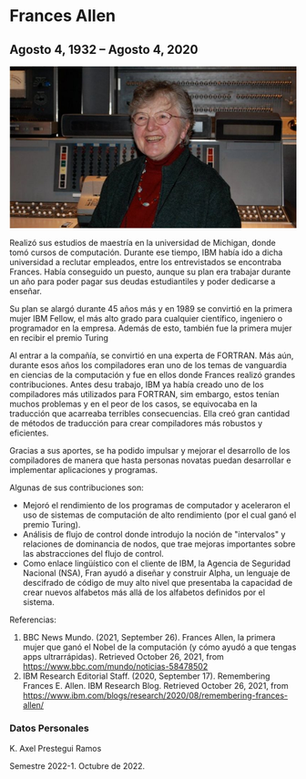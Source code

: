 # Frances Allen
## Agosto 4, 1932 – Agosto 4, 2020

![Frances Allen](img_francesallen.jpeg "Frances Allen")

Realizó sus estudios de maestría en la universidad de Michigan, donde tomó cursos de computación. Durante ese tiempo, IBM
había ido a dicha universidad a reclutar empleados, entre los entrevistados se encontraba Frances. Había conseguido un puesto, aunque
su plan era trabajar durante un año para poder pagar sus deudas estudiantiles y poder dedicarse a enseñar.

Su plan se alargó durante 45 años más y en 1989 se convirtió en la primera mujer IBM Fellow, el más alto grado para
cualquier científico, ingeniero o programador en la empresa. Además de esto, también fue la primera mujer en recibir el premio Turing

Al entrar a la compañía, se convirtió en una experta de FORTRAN. Más aún, durante esos años los compiladores eran uno de los temas de vanguardia
en ciencias de la computación y fue en ellos donde Frances realizó grandes contribuciones. Antes desu trabajo, IBM ya había creado uno de los
compiladores más utilizados para FORTRAN, sim embargo, estos tenían muchos problemas y en el peor de los casos, se equivocaba en la traducción
que acarreaba terribles consecuencias. Ella creó gran cantidad de métodos de traducción para crear compiladores más robustos y eficientes.

Gracias a sus aportes, se ha podido impulsar y mejorar el desarrollo de los compiladores de manera que hasta personas novatas puedan
desarrollar e implementar aplicaciones y programas.

Algunas de sus contribuciones son:
* Mejoró el rendimiento de los programas de computador y aceleraron el uso de sistemas de computación de alto rendimiento (por el cual ganó el premio Turing).
* Análisis de flujo de control donde introdujo la noción de "intervalos" y relaciones de dominancia de nodos, que trae mejoras importantes sobre las abstracciones del flujo de control.
* Como enlace lingüístico con el cliente de IBM, la Agencia de Seguridad Nacional (NSA), Fran ayudó a diseñar y construir Alpha, un lenguaje de descifrado de código de muy alto nivel que presentaba la capacidad de crear nuevos alfabetos más allá de los alfabetos definidos por el sistema.

Referencias:

1. BBC News Mundo. (2021, September 26). Frances Allen, la primera mujer que ganó el Nobel de la computación (y cómo ayudó a que tengas apps ultrarrápidas). Retrieved October 26, 2021, from https://www.bbc.com/mundo/noticias-58478502
2. IBM Research Editorial Staff. (2020, September 17). Remembering Frances E. Allen. IBM Research Blog. Retrieved October 26, 2021, from https://www.ibm.com/blogs/research/2020/08/remembering-frances-allen/

### Datos Personales
K. Axel Prestegui Ramos

Semestre 2022-1. Octubre de 2022.